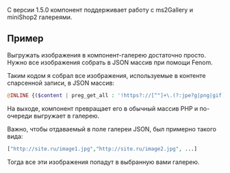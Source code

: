 С версии 1.5.0 компонент поддерживает работу с ms2Gallery и miniShop2 галереями.

## Пример

Выгружать изображения в компонент-галерею достаточно просто. Нужно все изображения собрать в JSON массив при помощи Fenom.

Таким кодом я собрал все изображения, используемые в контенте спарсенной записи, в JSON массив:

```php
@INLINE {($content | preg_get_all : '!https?://[^"]+\.(?:jpe?g|png|gif)!Ui') | toJSON}
```

На выходе, компонент превращает его в обычный массив PHP и по-очереди выгружает в галерею.

Важно, чтобы отдаваемый в поле галереи JSON, был примерно такого вида:

```php
["http://site.ru/image1.jpg","http://site.ru/image2.jpg", ...]
```

Тогда все эти изображения попадут в выбранную вами галерею.
